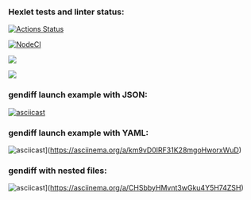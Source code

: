 ### Hexlet tests and linter status:
[![Actions Status](https://github.com/AnastasiyaBachinina/frontend-project-lvl2/workflows/hexlet-check/badge.svg)](https://github.com/AnastasiyaBachinina/frontend-project-lvl2/actions)

[![NodeCI](https://github.com/AnastasiyaBachinina/frontend-project-lvl2/workflows/NodeCI/badge.svg)](https://github.com/AnastasiyaBachinina/frontend-project-lvl2/actions/workflows/nodejs.yml)

<a href="https://codeclimate.com/github/AnastasiyaBachinina/frontend-project-lvl2/maintainability"><img src="https://api.codeclimate.com/v1/badges/292fe09f75639a3650f9/maintainability" /></a>

<a href="https://codeclimate.com/github/AnastasiyaBachinina/frontend-project-lvl2/test_coverage"><img src="https://api.codeclimate.com/v1/badges/292fe09f75639a3650f9/test_coverage" /></a>

### gendiff launch example with JSON: 
 [![asciicast](https://asciinema.org/a/aQoaLDFfC0lhyFfW36ktg17V6.svg)](https://asciinema.org/a/aQoaLDFfC0lhyFfW36ktg17V6)

 ### gendiff launch example with YAML:
 ![asciicast](https://asciinema.org/a/km9vD0IRF31K28mgoHworxWuD.svg)](https://asciinema.org/a/km9vD0IRF31K28mgoHworxWuD)

 ### gendiff with nested files:
 ![asciicast](https://asciinema.org/a/CHSbbyHMvnt3wGku4Y5H74ZSH.svg)](https://asciinema.org/a/CHSbbyHMvnt3wGku4Y5H74ZSH)
 